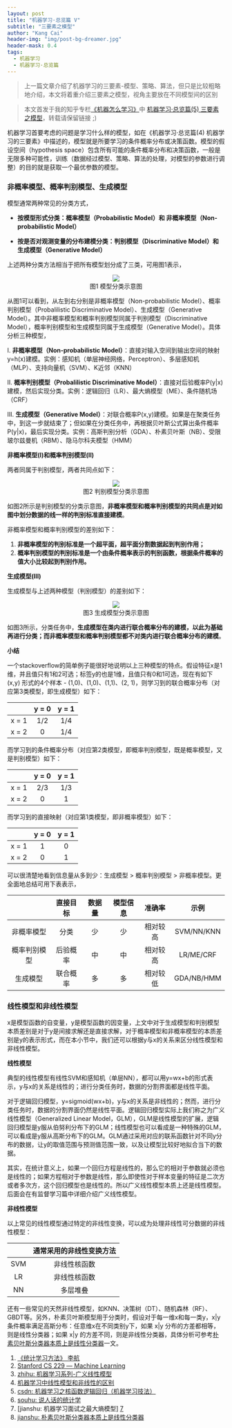 ```yaml
---
layout: post
title: "机器学习·总览篇 V"
subtitle: "三要素之模型"
author: "Kang Cai"
header-img: "img/post-bg-dreamer.jpg"
header-mask: 0.4
tags:
  - 机器学习
  - 机器学习·总览篇
---
```


> 上一篇文章介绍了机器学习的三要素-模型、策略、算法，但只是比较粗略地介绍，本文将着重介绍三要素之模型，视角主要放在不同模型间的区别

> 本文首发于我的知乎专栏[《机器怎么学习》](https://zhuanlan.zhihu.com/machine-learning-complete)中 [机器学习·总览篇(5) 三要素之模型](https://zhuanlan.zhihu.com/p/48914251)，转载请保留链接 ;)


机器学习首要考虑的问题是学习什么样的模型，如在《机器学习·总览篇(4) 机器学习的三要素》中描述的，模型就是所要学习的条件概率分布或决策函数。模型的假设空间（hypothesis space）包含所有可能的条件概率分布和决策函数，一般是无限多种可能性，训练（数据经过模型、策略、算法的处理，对模型的参数进行调整）的目的就是获取一个最优参数的模型。

### 非概率模型、概率判别模型、生成模型

模型通常两种常见的分类方式，

* **按模型形式分类：概率模型（Probabilistic Model）和 非概率模型（Non-probabilistic Model）**

* **按是否对观测变量的分布建模分类：判别模型（Discriminative Model）和 生成模型（Generative Model）**

上述两种分类方法相当于把所有模型划分成了三类，可用图1表示，

<center>
<img src="https://kangcai.github.io/img/in-post/post-ml/Model classification.png"/>
</center>
<center>图1 模型分类示意图</center>

从图1可以看到，从左到右分别是非概率模型（Non-probabilistic Model）、概率判别模型（Probalilistic Discriminative Model）、生成模型（Generative Model）。其中非概率模型和概率判别模型同属于判别模型（Discriminative Model），概率判别模型和生成模型同属于生成模型（Generative Model）。具体分析三种模型，

I. **非概率模型（Non-probabilistic Model）**：直接对输入空间到输出空间的映射y=h(x)建模。实例：感知机（单层神经网络，Perceptron）、多层感知机（MLP）、支持向量机（SVM）、K近邻（KNN）

II. **概率判别模型（Probalilistic Discriminative Model）**：直接对后验概率P(y\|x)建模，然后实现分类。实例：逻辑回归（LR）、最大熵模型（ME）、条件随机场（CRF）

III. **生成模型（Generative Model）**：对联合概率P(x,y)建模。如果是在聚类任务中，到这一步就结束了；但如果在分类任务中，再根据贝叶斯公式算出条件概率P(y\|x)，最后实现分类。实例：高斯判别分析（GDA）、朴素贝叶斯（NB）、受限玻尔兹曼机（RBM）、隐马尔科夫模型（HMM）

**非概率模型(I)和概率判别模型(II)**

两者同属于判别模型，两者共同点如下：

<center>
<img src="https://kangcai.github.io/img/in-post/post-ml/data_visual-dm.png"/>
</center>
<center>图2 判别模型分类示意图</center>

如图2所示是判别模型的分类示意图，**非概率模型和概率判别模型的共同点是对如图中划分数据的线一样的判别标准直接建模**。

非概率模型和概率判别模型的差别如下：

1. **非概率模型的判别标准是一个超平面，超平面分割数据起到判别作用；**
2. **概率判别模型的判别标准是一个由条件概率表示的判别函数，根据条件概率的值大小比较起到判别作用。**

**生成模型(III)**

生成模型与上述两种模型（判别模型）的差别如下：

<center>
<img src="https://kangcai.github.io/img/in-post/post-ml/data_visual-gm.png"/>
</center>
<center>图3 生成模型分类示意图</center>

如图3所示，分类任务中，**生成模型在类内进行联合概率分布的建模，以此为基础再进行分类；而非概率模型和概率判别模型都不对类内进行联合概率分布的建模**。

**小结**

一个stackoverflow的简单例子能很好地说明以上三种模型的特点。假设特征x是1维，并且值只有1和2可选；标签y的也是1维，且值只有0和1可选，现在有如下 (x,y) 形式的4个样本 - (1,0)、(1,0)、(1,1)、(2, 1)，则学习到的联合概率分布（对应第3类模型，即生成模型）如下：

|  | y = 0 | y = 1| 
| :-----------:| :----------: | :----------: |
| x = 1 |1/2|1/4|
| x = 2 |0|1/4|

而学习到的条件概率分布（对应第2类模型，即概率判别模型，既是概率模型，又是判别模型）如下：

|  | y = 0 | y = 1| 
| :-----------:| :----------: | :----------: |
| x = 1 |2/3|1/3|
| x = 2 |0|1|

而学习到的直接映射（对应第1类模型，即非概率模型）如下：

|  | y = 0 | y = 1| 
| :-----------:| :----------: | :----------: |
| x = 1 |1|0|
| x = 2 |0|1|

可以很清楚地看到信息量从多到少：生成模型 \> 概率判别模型 \> 非概率模型。更全面地总结可用下表表示，

|  | 直接目标 | 数据量 | 模型信息 | 准确率 | 示例 |
| :-----------:| :----------: | :----------: | :----------: | :----------: | :----------: |
| 非概率模型 | 分类 | 少 | 少 | 相对较高| SVM/NN/KNN |
| 概率判别模型 | 后验概率 | 中 | 中 | 相对较高|LR/ME/CRF |
| 生成模型 |联合概率 | 多 | 多 |相对较低| GDA/NB/HMM |

### 线性模型和非线性模型

x是模型函数的自变量，y是模型函数的因变量，上文中对于生成模型和判别模型本质差别是对于y是间接求解还是直接求解，对于概率模型和非概率模型的本质差别是y的表示形式，而在本小节中，我们还可以根据y与x的关系来区分线性模型和非线性模型。

**线性模型**

典型的线性模型有线性SVM和感知机（单层NN），都可以用y=wx+b的形式表示，y与x的关系是线性的；进行分类任务时，数据的分割界面都是线性平面。

对于逻辑回归模型，y=sigmoid(wx+b)，y与x的关系是非线性的；然而，进行分类任务时，数据的分割界面仍然是线性平面。逻辑回归模型实际上我们称之为广义线性模型（Generalized Linear Model，GLM），GLM是线性模型的扩展，逻辑回归模型是y服从伯努利分布下的GLM；线性模型也可以看成是一种特殊的GLM，可以看成是y服从高斯分布下的GLM。GLM通过采用对应的联系函数针对不同y分布的数据，让y的取值范围与预测值范围一致，以及让模型比较好地拟合当下的数据。

其实，在统计意义上，如果一个回归方程是线性的，那么它的相对于参数就必须也是线性的；如果方程相对于参数是线性，那么即使性对于样本变量的特征是二次方或者多次方，这个回归模型也是线性的。所以广义线性模型本质上还是线性模型。后面会在有监督学习篇中详细介绍广义线性模型。

**非线性模型**

以上常见的线性模型通过特定的非线性变换，可以成为处理非线性可分数据的非线性模型：

|  | 通常采用的非线性变换方法 | 
| :-----------:| :----------: | 
| SVM | 非线性核函数|
| LR | 非线性核函数 |
| NN | 多层堆叠 |

还有一些常见的天然非线性模型，如KNN、决策树（DT）、随机森林（RF）、GBDT等。另外，朴素贝叶斯模型用于分类时，假设对于每一维x和每一类y，x\|y 条件概率满足高斯分布：任意维x在不同类别y下，如果 x\|y 分布的方差都相等，则是线性分类器；如果 x\|y 的方差不同，则是非线性分类器，具体分析可参考[朴素贝叶斯分类器本质上是线性分类器][8]一文。


1. [《统计学习方法》 李航][1]
2. [Stanford CS 229 ― Machine Learning][2]
3. [zhihu: 机器学习系列-广义线性模型][3]
4. [机器学习中线性模型和非线性的区别][4]
5. [csdn: 机器学习之核函数逻辑回归（机器学习技法）][7]
6. [souhu: 说人话的统计学][6]
7. [jianshu: 机器学习面试之最大熵模型] [7]
8. [jianshu: 朴素贝叶斯分类器本质上是线性分类器][8]

[1]: (https://book.douban.com/subject/10590856/)
[2]: (https://stanford.edu/~shervine/teaching/cs-229.html)
[3]: (https://zhuanlan.zhihu.com/p/24967776)
[4]: (https://blog.csdn.net/wbcnb/article/details/78306970)
[5]: (https://blog.csdn.net/qq_34993631/article/details/79345889)
[6]: (https://www.sohu.com/a/228212348_349736)
[7]: (https://www.jianshu.com/p/e7c13002440d)
[8]: (https://www.jianshu.com/p/469accb2e1a0)